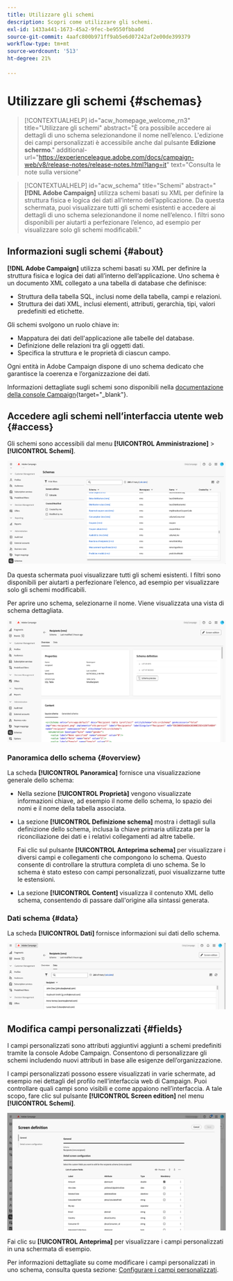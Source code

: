 ```yaml
---
title: Utilizzare gli schemi
description: Scopri come utilizzare gli schemi.
exl-id: 1433a441-1673-45a2-9fec-be9550fbba0d
source-git-commit: 4aafc800b971ff9ab5e6d07242af2e00de399379
workflow-type: tm+mt
source-wordcount: '513'
ht-degree: 21%

---
```


# Utilizzare gli schemi {#schemas}

>[!CONTEXTUALHELP]
>id="acw_homepage_welcome_rn3"
>title="Utilizzare gli schemi"
>abstract="È ora possibile accedere ai dettagli di uno schema selezionandone il nome nell’elenco. L&#39;edizione dei campi personalizzati è accessibile anche dal pulsante **Edizione schermo**."
>additional-url="https://experienceleague.adobe.com/docs/campaign-web/v8/release-notes/release-notes.html?lang=it" text="Consulta le note sulla versione"

>[!CONTEXTUALHELP]
>id="acw_schema"
>title="Schemi"
>abstract="**[!DNL Adobe Campaign]** utilizza schemi basati su XML per definire la struttura fisica e logica dei dati all’interno dell’applicazione. Da questa schermata, puoi visualizzare tutti gli schemi esistenti e accedere ai dettagli di uno schema selezionandone il nome nell’elenco. I filtri sono disponibili per aiutarti a perfezionare l’elenco, ad esempio per visualizzare solo gli schemi modificabili."

## Informazioni sugli schemi {#about}

**[!DNL Adobe Campaign]** utilizza schemi basati su XML per definire la struttura fisica e logica dei dati all’interno dell’applicazione. Uno schema è un documento XML collegato a una tabella di database che definisce:

* Struttura della tabella SQL, inclusi nome della tabella, campi e relazioni.
* Struttura dei dati XML, inclusi elementi, attributi, gerarchia, tipi, valori predefiniti ed etichette.

Gli schemi svolgono un ruolo chiave in:

* Mappatura dei dati dell&#39;applicazione alle tabelle del database.
* Definizione delle relazioni tra gli oggetti dati.
* Specifica la struttura e le proprietà di ciascun campo.

Ogni entità in Adobe Campaign dispone di uno schema dedicato che garantisce la coerenza e l’organizzazione dei dati.

Informazioni dettagliate sugli schemi sono disponibili nella [documentazione della console Campaign](https://experienceleague.adobe.com/en/docs/campaign/campaign-v8/developer/shemas-forms/schemas){target="_blank"}.

## Accedere agli schemi nell’interfaccia utente web {#access}

Gli schemi sono accessibili dal menu **[!UICONTROL Amministrazione]** > **[!UICONTROL Schemi]**.

![Schemi con la schermata dell&#39;elenco che mostra gli schemi e i filtri disponibili](assets/schemas-list.png)

Da questa schermata puoi visualizzare tutti gli schemi esistenti. I filtri sono disponibili per aiutarti a perfezionare l’elenco, ad esempio per visualizzare solo gli schemi modificabili.

Per aprire uno schema, selezionarne il nome. Viene visualizzata una vista di schema dettagliata.

![Schermata dei dettagli dello schema che mostra le proprietà e il contenuto dello schema](assets/schema-details.png)

### Panoramica dello schema {#overview}

La scheda **[!UICONTROL Panoramica]** fornisce una visualizzazione generale dello schema:

* Nella sezione **[!UICONTROL Proprietà]** vengono visualizzate informazioni chiave, ad esempio il nome dello schema, lo spazio dei nomi e il nome della tabella associata.

* La sezione **[!UICONTROL Definizione schema]** mostra i dettagli sulla definizione dello schema, inclusa la chiave primaria utilizzata per la riconciliazione dei dati e i relativi collegamenti ad altre tabelle.

  Fai clic sul pulsante **[!UICONTROL Anteprima schema]** per visualizzare i diversi campi e collegamenti che compongono lo schema. Questo consente di controllare la struttura completa di uno schema. Se lo schema è stato esteso con campi personalizzati, puoi visualizzarne tutte le estensioni.

* La sezione **[!UICONTROL Content]** visualizza il contenuto XML dello schema, consentendo di passare dall&#39;origine alla sintassi generata.

### Dati schema {#data}

La scheda **[!UICONTROL Dati]** fornisce informazioni sui dati dello schema.

![Scheda dati dello schema che mostra la struttura dati e gli attributi](assets/schemas-data.png)

## Modifica campi personalizzati {#fields}

I campi personalizzati sono attributi aggiuntivi aggiunti a schemi predefiniti tramite la console Adobe Campaign. Consentono di personalizzare gli schemi includendo nuovi attributi in base alle esigenze dell’organizzazione.

I campi personalizzati possono essere visualizzati in varie schermate, ad esempio nei dettagli del profilo nell’interfaccia web di Campaign. Puoi controllare quali campi sono visibili e come appaiono nell’interfaccia. A tale scopo, fare clic sul pulsante **[!UICONTROL Screen edition]** nel menu **[!UICONTROL Schemi]**.

![Schermata dei campi personalizzati con attributi modificabili](assets/schemas-custom.png)

Fai clic su **[!UICONTROL Anteprima]** per visualizzare i campi personalizzati in una schermata di esempio.

Per informazioni dettagliate su come modificare i campi personalizzati in uno schema, consulta questa sezione: [Configurare i campi personalizzati](../administration/custom-fields.md).